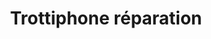 ---
title: "Trottiphone réparation"
url: /paris/trottiphone-reparation/
shop: téléphone portable
---